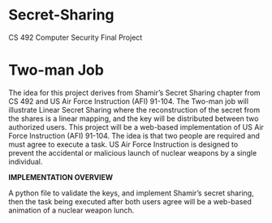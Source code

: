 # Secret-Sharing
CS 492 Computer Security Final Project



# **Two-man Job**

  The idea for this project derives from Shamir’s Secret Sharing chapter from CS 492 and US Air Force Instruction (AFI) 91-104. The Two-man job will illustrate Linear Secret Sharing where the reconstruction of the secret from the shares is a linear mapping, and the key will be distributed between two authorized users.
  This project will be a web-based implementation of US Air Force Instruction (AFI) 91-104. The idea is that two people are required and must agree to execute a task. US Air Force Instruction is designed to prevent the accidental or malicious launch of nuclear weapons by a single individual. 

**IMPLEMENTATION OVERVIEW**

  A python file to validate the keys, and implement Shamir’s secret sharing, then the task being executed after both users agree will be a web-based animation of a nuclear weapon lunch.

